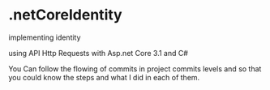 # .netCoreIdentity
implementing identity

using API Http Requests with Asp.net Core 3.1 and C#

You Can follow the flowing of commits in project commits levels
and so that you could know the steps and what I did in each of them. 
